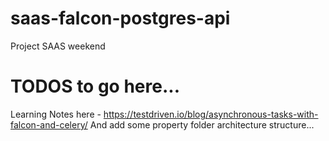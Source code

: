 # saas-falcon-postgres-api
Project SAAS weekend

# TODOS to go here...
Learning Notes here - https://testdriven.io/blog/asynchronous-tasks-with-falcon-and-celery/
And add some property folder architecture structure...